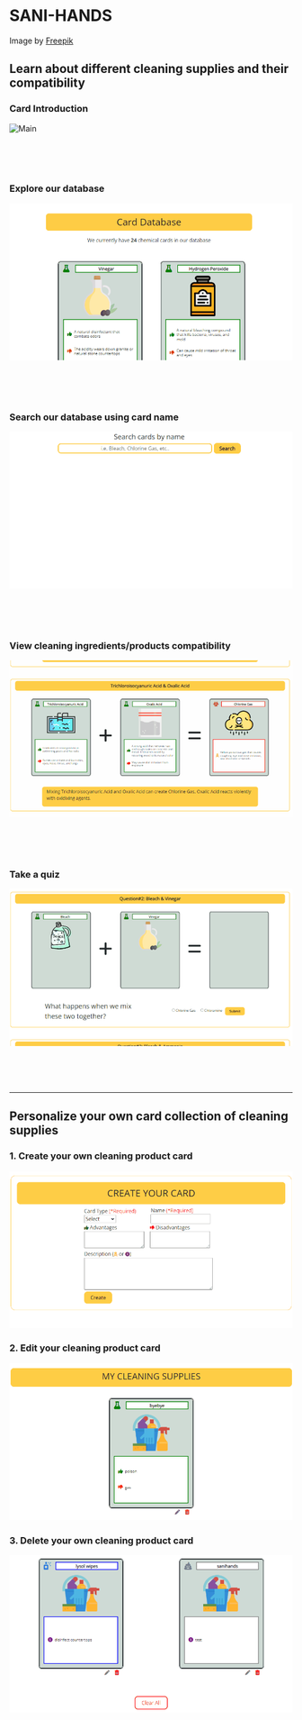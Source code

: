 # SANI-HANDS

Image by <a href="https://www.freepik.com/free-photo/top-view-cleaning-supplies-with-copy-space_7945358.htm#query=cleaning%20supplies&position=46&from_view=search&track=ais">Freepik</a>

## Learn about different cleaning supplies and their compatibility

### Card Introduction 
![Main](/gif/cardTutorial.gif)

<br>
<br>
<br>

### Explore our database 
![Main](/gif/library.gif)

<br>
<br>
<br>

### Search our database using card name 
![Main](/gif/search.gif)

<br>
<br>
<br>

### View cleaning ingredients/products compatibility
![Main](/gif/compatibility.gif)

<br>
<br>
<br>

### Take a quiz
![Main](/gif/quiz.gif)

<br>
<br>
<br>

---
## Personalize your own card collection of cleaning supplies

### 1. Create your own cleaning product card
![Main](/gif/createCard.gif)

### 2. Edit your cleaning product card
![Main](/gif/editCard.gif)

### 3. Delete your own cleaning product card
![Main](/gif/deleteCard.gif)
